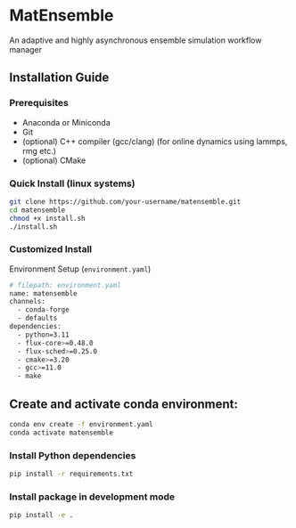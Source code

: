 # MatEnsemble

An adaptive and highly asynchronous ensemble simulation workflow manager

## Installation Guide

### Prerequisites
- Anaconda or Miniconda
- Git
- (optional) C++ compiler (gcc/clang) (for online dynamics using lammps, rmg etc.)
- (optional) CMake

### Quick Install (linux systems)
```bash
git clone https://github.com/your-username/matensemble.git
cd matensemble
chmod +x install.sh
./install.sh
```
### Customized Install
Environment Setup (`environment.yaml`)

```bash
# filepath: environment.yaml
name: matensemble
channels:
  - conda-forge
  - defaults
dependencies:
  - python=3.11
  - flux-core>=0.48.0
  - flux-sched>=0.25.0
  - cmake>=3.20
  - gcc>=11.0
  - make
  ```

## Create and activate conda environment:
```bash
conda env create -f environment.yaml
conda activate matensemble
```

### Install Python dependencies
```bash
pip install -r requirements.txt
```
### Install package in development mode
```bash
pip install -e .
```

